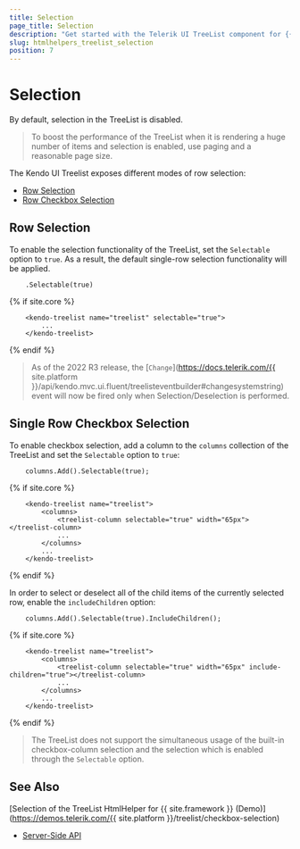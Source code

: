 ```yaml
---
title: Selection
page_title: Selection
description: "Get started with the Telerik UI TreeList component for {{ site.framework }} and learn how to configure its select functionality."
slug: htmlhelpers_treelist_selection
position: 7
---
```


# Selection

By default, selection in the TreeList is disabled.

> To boost the performance of the TreeList when it is rendering a huge number of items and selection is enabled, use paging and a reasonable page size.

The Kendo UI Treelist exposes different modes of row selection:

* [Row Selection](#row-selection)
* [Row Checkbox Selection](#single-row-checkbox-selection)

## Row Selection

To enable the selection functionality of the TreeList, set the `Selectable` option to `true`. As a result, the default single-row selection functionality will be applied.

```HtmlHelper
    .Selectable(true)
```
{% if site.core %}
```TagHelper
    <kendo-treelist name="treelist" selectable="true">
        ...
    </kendo-treelist>
```
{% endif %}

> As of the 2022 R3 release, the [`Change`](https://docs.telerik.com/{{ site.platform }}/api/kendo.mvc.ui.fluent/treelisteventbuilder#changesystemstring) event will now be fired only when Selection/Deselection is performed.

## Single Row Checkbox Selection

To enable checkbox selection, add a column to the `columns` collection of the TreeList and set the `Selectable` option to `true`:
 
```HtmlHelper
    columns.Add().Selectable(true);
```
{% if site.core %}
```TagHelper
    <kendo-treelist name="treelist">
        <columns>
            <treelist-column selectable="true" width="65px"></treelist-column>
            ...
        </columns>
        ...
    </kendo-treelist>
```
{% endif %}

In order to select or deselect all of the child items of the currently selected row, enable the `includeChildren` option:

```HtmlHelper
    columns.Add().Selectable(true).IncludeChildren();
```
{% if site.core %}
```TagHelper
    <kendo-treelist name="treelist">
        <columns>
            <treelist-column selectable="true" width="65px" include-children="true"></treelist-column>
            ...
        </columns>
        ...
    </kendo-treelist>
```
{% endif %}


> The TreeList does not support the simultaneous usage of the built-in checkbox-column selection and the selection which is enabled through the `Selectable` option.

## See Also

[Selection of the TreeList HtmlHelper for {{ site.framework }} (Demo)](https://demos.telerik.com/{{ site.platform }}/treelist/checkbox-selection)
* [Server-Side API](/api/selection)